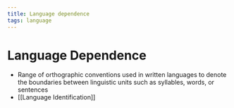 ```yaml
---
title: Language dependence
tags: language
---
```


# Language Dependence
- Range of orthographic conventions used in written languages to denote the boundaries between linguistic units such as syllables, words, or sentences
- [[Language Identification]]








































